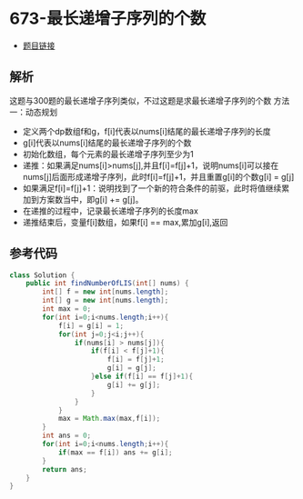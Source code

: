 # 673-最长递增子序列的个数

- [题目链接](https://leetcode-cn.com/problems/number-of-longest-increasing-subsequence/)

## 解析
这题与300题的最长递增子序列类似，不过这题是求最长递增子序列的个数
方法一：动态规划
- 定义两个dp数组f和g，f[i]代表以nums[i]结尾的最长递增子序列的长度
- g[i]代表以nums[i]结尾的最长递增子序列的个数
- 初始化数组，每个元素的最长递增子序列至少为1
- 递推：如果满足nums[i]>nums[j],并且f[i]=f[j]+1，说明nums[i]可以接在nums[j]后面形成递增子序列，此时f[i]=f[j]+1，并且重置g[i]的个数g[i] = g[j]
- 如果满足f[i]=f[j]+1：说明找到了一个新的符合条件的前驱，此时将值继续累加到方案数当中，即g[i] += g[j]。
- 在递推的过程中，记录最长递增子序列的长度max
- 递推结束后，变量f[i]数组，如果f[i] == max,累加g[i],返回


## 参考代码
```Java
class Solution {
    public int findNumberOfLIS(int[] nums) {
        int[] f = new int[nums.length];
        int[] g = new int[nums.length];
        int max = 0;
        for(int i=0;i<nums.length;i++){
            f[i] = g[i] = 1;
            for(int j=0;j<i;j++){
                if(nums[i] > nums[j]){
                    if(f[i] < f[j]+1){
                        f[i] = f[j]+1;
                        g[i] = g[j];
                    }else if(f[i] == f[j]+1){
                        g[i] += g[j];
                    }
                }
            }
            max = Math.max(max,f[i]);
        }
        int ans = 0;
        for(int i=0;i<nums.length;i++){
            if(max == f[i]) ans += g[i];
        }
        return ans;
    }
}
```
